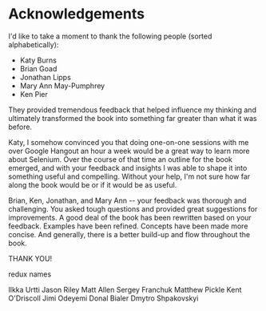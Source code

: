 # Acknowledgements

I'd like to take a moment to thank the following people (sorted alphabetically):

+ Katy Burns
+ Brian Goad
+ Jonathan Lipps
+ Mary Ann May-Pumphrey
+ Ken Pier

They provided tremendous feedback that helped influence my thinking and ultimately transformed the book into something far greater than what it was before.

Katy, I somehow convinced you that doing one-on-one sessions with me over Google Hangout an hour a week would be a great way to learn more about Selenium. Over the course of that time an outline for the book emerged, and with your feedback and insights I was able to shape it into something useful and compelling. Without your help, I'm not sure how far along the book would be or if it would be as useful.

Brian, Ken, Jonathan, and Mary Ann -- your feedback was thorough and challenging. You asked tough questions and provided great suggestions for improvements. A good deal of the book has been rewritten based on your feedback. Examples have been refined. Concepts have been made more concise. And generally, there is a better build-up and flow throughout the book.

THANK YOU!

redux names

Ilkka Urtti
Jason Riley
Matt Allen
Sergey Franchuk
Matthew Pickle
Kent O'Driscoll
Jimi Odeyemi
Donal Bialer
Dmytro Shpakovskyi

